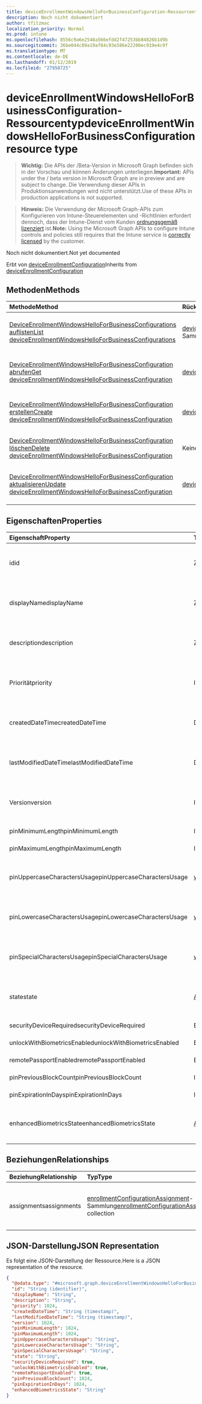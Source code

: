```yaml
---
title: deviceEnrollmentWindowsHelloForBusinessConfiguration-Ressourcentyp
description: Noch nicht dokumentiert
author: tfitzmac
localization_priority: Normal
ms.prod: intune
ms.openlocfilehash: 8556c9a6e2548a566efdd2f47253bb84826b1d9b
ms.sourcegitcommit: 36be044c89a19af84c93e586e22200ec919e4c9f
ms.translationtype: MT
ms.contentlocale: de-DE
ms.lasthandoff: 01/12/2019
ms.locfileid: "27958725"
---
```

# <a name="deviceenrollmentwindowshelloforbusinessconfiguration-resource-type"></a><span data-ttu-id="32430-103">deviceEnrollmentWindowsHelloForBusinessConfiguration-Ressourcentyp</span><span class="sxs-lookup"><span data-stu-id="32430-103">deviceEnrollmentWindowsHelloForBusinessConfiguration resource type</span></span>

> <span data-ttu-id="32430-104">**Wichtig:** Die APIs der /Beta-Version in Microsoft Graph befinden sich in der Vorschau und können Änderungen unterliegen.</span><span class="sxs-lookup"><span data-stu-id="32430-104">**Important:** APIs under the / beta version in Microsoft Graph are in preview and are subject to change.</span></span> <span data-ttu-id="32430-105">Die Verwendung dieser APIs in Produktionsanwendungen wird nicht unterstützt.</span><span class="sxs-lookup"><span data-stu-id="32430-105">Use of these APIs in production applications is not supported.</span></span>

> <span data-ttu-id="32430-106">**Hinweis:** Die Verwendung der Microsoft Graph-APIs zum Konfigurieren von Intune-Steuerelementen und -Richtlinien erfordert dennoch, dass der Intune-Dienst vom Kunden [ordnungsgemäß lizenziert](https://go.microsoft.com/fwlink/?linkid=839381) ist.</span><span class="sxs-lookup"><span data-stu-id="32430-106">**Note:** Using the Microsoft Graph APIs to configure Intune controls and policies still requires that the Intune service is [correctly licensed](https://go.microsoft.com/fwlink/?linkid=839381) by the customer.</span></span>

<span data-ttu-id="32430-107">Noch nicht dokumentiert.</span><span class="sxs-lookup"><span data-stu-id="32430-107">Not yet documented</span></span>

<span data-ttu-id="32430-108">Erbt von [deviceEnrollmentConfiguration](../resources/intune-onboarding-deviceenrollmentconfiguration.md)</span><span class="sxs-lookup"><span data-stu-id="32430-108">Inherits from [deviceEnrollmentConfiguration](../resources/intune-onboarding-deviceenrollmentconfiguration.md)</span></span>

## <a name="methods"></a><span data-ttu-id="32430-109">Methoden</span><span class="sxs-lookup"><span data-stu-id="32430-109">Methods</span></span>
|<span data-ttu-id="32430-110">Methode</span><span class="sxs-lookup"><span data-stu-id="32430-110">Method</span></span>|<span data-ttu-id="32430-111">Rückgabetyp</span><span class="sxs-lookup"><span data-stu-id="32430-111">Return Type</span></span>|<span data-ttu-id="32430-112">Beschreibung</span><span class="sxs-lookup"><span data-stu-id="32430-112">Description</span></span>|
|:---|:---|:---|
|[<span data-ttu-id="32430-113">DeviceEnrollmentWindowsHelloForBusinessConfigurations auflisten</span><span class="sxs-lookup"><span data-stu-id="32430-113">List deviceEnrollmentWindowsHelloForBusinessConfigurations</span></span>](../api/intune-onboarding-deviceenrollmentwindowshelloforbusinessconfiguration-list.md)|<span data-ttu-id="32430-114">[deviceEnrollmentWindowsHelloForBusinessConfiguration](../resources/intune-onboarding-deviceenrollmentwindowshelloforbusinessconfiguration.md)-Sammlung</span><span class="sxs-lookup"><span data-stu-id="32430-114">[deviceEnrollmentWindowsHelloForBusinessConfiguration](../resources/intune-onboarding-deviceenrollmentwindowshelloforbusinessconfiguration.md) collection</span></span>|<span data-ttu-id="32430-115">Auflisten von Eigenschaften und Beziehungen der [deviceEnrollmentWindowsHelloForBusinessConfiguration](../resources/intune-onboarding-deviceenrollmentwindowshelloforbusinessconfiguration.md)-Objekte.</span><span class="sxs-lookup"><span data-stu-id="32430-115">List properties and relationships of the [deviceEnrollmentWindowsHelloForBusinessConfiguration](../resources/intune-onboarding-deviceenrollmentwindowshelloforbusinessconfiguration.md) objects.</span></span>|
|[<span data-ttu-id="32430-116">DeviceEnrollmentWindowsHelloForBusinessConfiguration abrufen</span><span class="sxs-lookup"><span data-stu-id="32430-116">Get deviceEnrollmentWindowsHelloForBusinessConfiguration</span></span>](../api/intune-onboarding-deviceenrollmentwindowshelloforbusinessconfiguration-get.md)|[<span data-ttu-id="32430-117">deviceEnrollmentWindowsHelloForBusinessConfiguration</span><span class="sxs-lookup"><span data-stu-id="32430-117">deviceEnrollmentWindowsHelloForBusinessConfiguration</span></span>](../resources/intune-onboarding-deviceenrollmentwindowshelloforbusinessconfiguration.md)|<span data-ttu-id="32430-118">Lesen von Eigenschaften und Beziehungen des [deviceEnrollmentWindowsHelloForBusinessConfiguration](../resources/intune-onboarding-deviceenrollmentwindowshelloforbusinessconfiguration.md)-Objekts.</span><span class="sxs-lookup"><span data-stu-id="32430-118">Read properties and relationships of the [deviceEnrollmentWindowsHelloForBusinessConfiguration](../resources/intune-onboarding-deviceenrollmentwindowshelloforbusinessconfiguration.md) object.</span></span>|
|[<span data-ttu-id="32430-119">DeviceEnrollmentWindowsHelloForBusinessConfiguration erstellen</span><span class="sxs-lookup"><span data-stu-id="32430-119">Create deviceEnrollmentWindowsHelloForBusinessConfiguration</span></span>](../api/intune-onboarding-deviceenrollmentwindowshelloforbusinessconfiguration-create.md)|[<span data-ttu-id="32430-120">deviceEnrollmentWindowsHelloForBusinessConfiguration</span><span class="sxs-lookup"><span data-stu-id="32430-120">deviceEnrollmentWindowsHelloForBusinessConfiguration</span></span>](../resources/intune-onboarding-deviceenrollmentwindowshelloforbusinessconfiguration.md)|<span data-ttu-id="32430-121">Erstellen eines neuen [deviceEnrollmentWindowsHelloForBusinessConfiguration](../resources/intune-onboarding-deviceenrollmentwindowshelloforbusinessconfiguration.md)-Objekts.</span><span class="sxs-lookup"><span data-stu-id="32430-121">Create a new [deviceEnrollmentWindowsHelloForBusinessConfiguration](../resources/intune-onboarding-deviceenrollmentwindowshelloforbusinessconfiguration.md) object.</span></span>|
|[<span data-ttu-id="32430-122">DeviceEnrollmentWindowsHelloForBusinessConfiguration löschen</span><span class="sxs-lookup"><span data-stu-id="32430-122">Delete deviceEnrollmentWindowsHelloForBusinessConfiguration</span></span>](../api/intune-onboarding-deviceenrollmentwindowshelloforbusinessconfiguration-delete.md)|<span data-ttu-id="32430-123">Keine</span><span class="sxs-lookup"><span data-stu-id="32430-123">None</span></span>|<span data-ttu-id="32430-124">Löscht ein [deviceEnrollmentWindowsHelloForBusinessConfiguration](../resources/intune-onboarding-deviceenrollmentwindowshelloforbusinessconfiguration.md)-Objekt.</span><span class="sxs-lookup"><span data-stu-id="32430-124">Deletes a [deviceEnrollmentWindowsHelloForBusinessConfiguration](../resources/intune-onboarding-deviceenrollmentwindowshelloforbusinessconfiguration.md).</span></span>|
|[<span data-ttu-id="32430-125">DeviceEnrollmentWindowsHelloForBusinessConfiguration aktualisieren</span><span class="sxs-lookup"><span data-stu-id="32430-125">Update deviceEnrollmentWindowsHelloForBusinessConfiguration</span></span>](../api/intune-onboarding-deviceenrollmentwindowshelloforbusinessconfiguration-update.md)|[<span data-ttu-id="32430-126">deviceEnrollmentWindowsHelloForBusinessConfiguration</span><span class="sxs-lookup"><span data-stu-id="32430-126">deviceEnrollmentWindowsHelloForBusinessConfiguration</span></span>](../resources/intune-onboarding-deviceenrollmentwindowshelloforbusinessconfiguration.md)|<span data-ttu-id="32430-127">Aktualisieren der Eigenschaften eines [deviceEnrollmentWindowsHelloForBusinessConfiguration](../resources/intune-onboarding-deviceenrollmentwindowshelloforbusinessconfiguration.md)-Objekts.</span><span class="sxs-lookup"><span data-stu-id="32430-127">Update the properties of a [deviceEnrollmentWindowsHelloForBusinessConfiguration](../resources/intune-onboarding-deviceenrollmentwindowshelloforbusinessconfiguration.md) object.</span></span>|

## <a name="properties"></a><span data-ttu-id="32430-128">Eigenschaften</span><span class="sxs-lookup"><span data-stu-id="32430-128">Properties</span></span>
|<span data-ttu-id="32430-129">Eigenschaft</span><span class="sxs-lookup"><span data-stu-id="32430-129">Property</span></span>|<span data-ttu-id="32430-130">Typ</span><span class="sxs-lookup"><span data-stu-id="32430-130">Type</span></span>|<span data-ttu-id="32430-131">Beschreibung</span><span class="sxs-lookup"><span data-stu-id="32430-131">Description</span></span>|
|:---|:---|:---|
|<span data-ttu-id="32430-132">id</span><span class="sxs-lookup"><span data-stu-id="32430-132">id</span></span>|<span data-ttu-id="32430-133">Zeichenfolge</span><span class="sxs-lookup"><span data-stu-id="32430-133">String</span></span>|<span data-ttu-id="32430-134">Noch nicht dokumentiert. Geerbt von [deviceEnrollmentConfiguration](../resources/intune-onboarding-deviceenrollmentconfiguration.md)</span><span class="sxs-lookup"><span data-stu-id="32430-134">Not yet documented Inherited from [deviceEnrollmentConfiguration](../resources/intune-onboarding-deviceenrollmentconfiguration.md)</span></span>|
|<span data-ttu-id="32430-135">displayName</span><span class="sxs-lookup"><span data-stu-id="32430-135">displayName</span></span>|<span data-ttu-id="32430-136">Zeichenfolge</span><span class="sxs-lookup"><span data-stu-id="32430-136">String</span></span>|<span data-ttu-id="32430-137">Noch nicht dokumentiert. Geerbt von [deviceEnrollmentConfiguration](../resources/intune-onboarding-deviceenrollmentconfiguration.md)</span><span class="sxs-lookup"><span data-stu-id="32430-137">Not yet documented Inherited from [deviceEnrollmentConfiguration](../resources/intune-onboarding-deviceenrollmentconfiguration.md)</span></span>|
|<span data-ttu-id="32430-138">description</span><span class="sxs-lookup"><span data-stu-id="32430-138">description</span></span>|<span data-ttu-id="32430-139">Zeichenfolge</span><span class="sxs-lookup"><span data-stu-id="32430-139">String</span></span>|<span data-ttu-id="32430-140">Noch nicht dokumentiert. Geerbt von [deviceEnrollmentConfiguration](../resources/intune-onboarding-deviceenrollmentconfiguration.md)</span><span class="sxs-lookup"><span data-stu-id="32430-140">Not yet documented Inherited from [deviceEnrollmentConfiguration](../resources/intune-onboarding-deviceenrollmentconfiguration.md)</span></span>|
|<span data-ttu-id="32430-141">Priorität</span><span class="sxs-lookup"><span data-stu-id="32430-141">priority</span></span>|<span data-ttu-id="32430-142">Int32</span><span class="sxs-lookup"><span data-stu-id="32430-142">Int32</span></span>|<span data-ttu-id="32430-143">Noch nicht dokumentiert. Geerbt von [deviceEnrollmentConfiguration](../resources/intune-onboarding-deviceenrollmentconfiguration.md)</span><span class="sxs-lookup"><span data-stu-id="32430-143">Not yet documented Inherited from [deviceEnrollmentConfiguration](../resources/intune-onboarding-deviceenrollmentconfiguration.md)</span></span>|
|<span data-ttu-id="32430-144">createdDateTime</span><span class="sxs-lookup"><span data-stu-id="32430-144">createdDateTime</span></span>|<span data-ttu-id="32430-145">DateTimeOffset</span><span class="sxs-lookup"><span data-stu-id="32430-145">DateTimeOffset</span></span>|<span data-ttu-id="32430-146">Noch nicht dokumentiert. Geerbt von [deviceEnrollmentConfiguration](../resources/intune-onboarding-deviceenrollmentconfiguration.md)</span><span class="sxs-lookup"><span data-stu-id="32430-146">Not yet documented Inherited from [deviceEnrollmentConfiguration](../resources/intune-onboarding-deviceenrollmentconfiguration.md)</span></span>|
|<span data-ttu-id="32430-147">lastModifiedDateTime</span><span class="sxs-lookup"><span data-stu-id="32430-147">lastModifiedDateTime</span></span>|<span data-ttu-id="32430-148">DateTimeOffset</span><span class="sxs-lookup"><span data-stu-id="32430-148">DateTimeOffset</span></span>|<span data-ttu-id="32430-149">Noch nicht dokumentiert. Geerbt von [deviceEnrollmentConfiguration](../resources/intune-onboarding-deviceenrollmentconfiguration.md)</span><span class="sxs-lookup"><span data-stu-id="32430-149">Not yet documented Inherited from [deviceEnrollmentConfiguration](../resources/intune-onboarding-deviceenrollmentconfiguration.md)</span></span>|
|<span data-ttu-id="32430-150">Version</span><span class="sxs-lookup"><span data-stu-id="32430-150">version</span></span>|<span data-ttu-id="32430-151">Int32</span><span class="sxs-lookup"><span data-stu-id="32430-151">Int32</span></span>|<span data-ttu-id="32430-152">Noch nicht dokumentiert. Geerbt von [deviceEnrollmentConfiguration](../resources/intune-onboarding-deviceenrollmentconfiguration.md)</span><span class="sxs-lookup"><span data-stu-id="32430-152">Not yet documented Inherited from [deviceEnrollmentConfiguration](../resources/intune-onboarding-deviceenrollmentconfiguration.md)</span></span>|
|<span data-ttu-id="32430-153">pinMinimumLength</span><span class="sxs-lookup"><span data-stu-id="32430-153">pinMinimumLength</span></span>|<span data-ttu-id="32430-154">Int32</span><span class="sxs-lookup"><span data-stu-id="32430-154">Int32</span></span>|<span data-ttu-id="32430-155">Noch nicht dokumentiert.</span><span class="sxs-lookup"><span data-stu-id="32430-155">Not yet documented</span></span>|
|<span data-ttu-id="32430-156">pinMaximumLength</span><span class="sxs-lookup"><span data-stu-id="32430-156">pinMaximumLength</span></span>|<span data-ttu-id="32430-157">Int32</span><span class="sxs-lookup"><span data-stu-id="32430-157">Int32</span></span>|<span data-ttu-id="32430-158">Noch nicht dokumentiert.</span><span class="sxs-lookup"><span data-stu-id="32430-158">Not yet documented</span></span>|
|<span data-ttu-id="32430-159">pinUppercaseCharactersUsage</span><span class="sxs-lookup"><span data-stu-id="32430-159">pinUppercaseCharactersUsage</span></span>|[<span data-ttu-id="32430-160">windowsHelloForBusinessPinUsage</span><span class="sxs-lookup"><span data-stu-id="32430-160">windowsHelloForBusinessPinUsage</span></span>](../resources/intune-onboarding-windowshelloforbusinesspinusage.md)|<span data-ttu-id="32430-161">Noch nicht dokumentiert.</span><span class="sxs-lookup"><span data-stu-id="32430-161">Not yet documented.</span></span> <span data-ttu-id="32430-162">Mögliche Werte sind: `allowed`, `required` und `disallowed`.</span><span class="sxs-lookup"><span data-stu-id="32430-162">Possible values are: `allowed`, `required`, `disallowed`.</span></span>|
|<span data-ttu-id="32430-163">pinLowercaseCharactersUsage</span><span class="sxs-lookup"><span data-stu-id="32430-163">pinLowercaseCharactersUsage</span></span>|[<span data-ttu-id="32430-164">windowsHelloForBusinessPinUsage</span><span class="sxs-lookup"><span data-stu-id="32430-164">windowsHelloForBusinessPinUsage</span></span>](../resources/intune-onboarding-windowshelloforbusinesspinusage.md)|<span data-ttu-id="32430-165">Noch nicht dokumentiert.</span><span class="sxs-lookup"><span data-stu-id="32430-165">Not yet documented.</span></span> <span data-ttu-id="32430-166">Mögliche Werte sind: `allowed`, `required` und `disallowed`.</span><span class="sxs-lookup"><span data-stu-id="32430-166">Possible values are: `allowed`, `required`, `disallowed`.</span></span>|
|<span data-ttu-id="32430-167">pinSpecialCharactersUsage</span><span class="sxs-lookup"><span data-stu-id="32430-167">pinSpecialCharactersUsage</span></span>|[<span data-ttu-id="32430-168">windowsHelloForBusinessPinUsage</span><span class="sxs-lookup"><span data-stu-id="32430-168">windowsHelloForBusinessPinUsage</span></span>](../resources/intune-onboarding-windowshelloforbusinesspinusage.md)|<span data-ttu-id="32430-169">Noch nicht dokumentiert.</span><span class="sxs-lookup"><span data-stu-id="32430-169">Not yet documented.</span></span> <span data-ttu-id="32430-170">Mögliche Werte sind: `allowed`, `required` und `disallowed`.</span><span class="sxs-lookup"><span data-stu-id="32430-170">Possible values are: `allowed`, `required`, `disallowed`.</span></span>|
|<span data-ttu-id="32430-171">state</span><span class="sxs-lookup"><span data-stu-id="32430-171">state</span></span>|[<span data-ttu-id="32430-172">Aktivierung von Steuerelementen</span><span class="sxs-lookup"><span data-stu-id="32430-172">enablement</span></span>](../resources/intune-shared-enablement.md)|<span data-ttu-id="32430-173">Noch nicht dokumentiert.</span><span class="sxs-lookup"><span data-stu-id="32430-173">Not yet documented.</span></span> <span data-ttu-id="32430-174">Mögliche Werte sind: `notConfigured`, `enabled` und `disabled`.</span><span class="sxs-lookup"><span data-stu-id="32430-174">Possible values are: `notConfigured`, `enabled`, `disabled`.</span></span>|
|<span data-ttu-id="32430-175">securityDeviceRequired</span><span class="sxs-lookup"><span data-stu-id="32430-175">securityDeviceRequired</span></span>|<span data-ttu-id="32430-176">Boolescher Wert</span><span class="sxs-lookup"><span data-stu-id="32430-176">Boolean</span></span>|<span data-ttu-id="32430-177">Noch nicht dokumentiert.</span><span class="sxs-lookup"><span data-stu-id="32430-177">Not yet documented</span></span>|
|<span data-ttu-id="32430-178">unlockWithBiometricsEnabled</span><span class="sxs-lookup"><span data-stu-id="32430-178">unlockWithBiometricsEnabled</span></span>|<span data-ttu-id="32430-179">Boolescher Wert</span><span class="sxs-lookup"><span data-stu-id="32430-179">Boolean</span></span>|<span data-ttu-id="32430-180">Noch nicht dokumentiert.</span><span class="sxs-lookup"><span data-stu-id="32430-180">Not yet documented</span></span>|
|<span data-ttu-id="32430-181">remotePassportEnabled</span><span class="sxs-lookup"><span data-stu-id="32430-181">remotePassportEnabled</span></span>|<span data-ttu-id="32430-182">Boolescher Wert</span><span class="sxs-lookup"><span data-stu-id="32430-182">Boolean</span></span>|<span data-ttu-id="32430-183">Noch nicht dokumentiert.</span><span class="sxs-lookup"><span data-stu-id="32430-183">Not yet documented</span></span>|
|<span data-ttu-id="32430-184">pinPreviousBlockCount</span><span class="sxs-lookup"><span data-stu-id="32430-184">pinPreviousBlockCount</span></span>|<span data-ttu-id="32430-185">Int32</span><span class="sxs-lookup"><span data-stu-id="32430-185">Int32</span></span>|<span data-ttu-id="32430-186">Noch nicht dokumentiert.</span><span class="sxs-lookup"><span data-stu-id="32430-186">Not yet documented</span></span>|
|<span data-ttu-id="32430-187">pinExpirationInDays</span><span class="sxs-lookup"><span data-stu-id="32430-187">pinExpirationInDays</span></span>|<span data-ttu-id="32430-188">Int32</span><span class="sxs-lookup"><span data-stu-id="32430-188">Int32</span></span>|<span data-ttu-id="32430-189">Noch nicht dokumentiert.</span><span class="sxs-lookup"><span data-stu-id="32430-189">Not yet documented</span></span>|
|<span data-ttu-id="32430-190">enhancedBiometricsState</span><span class="sxs-lookup"><span data-stu-id="32430-190">enhancedBiometricsState</span></span>|[<span data-ttu-id="32430-191">Aktivierung von Steuerelementen</span><span class="sxs-lookup"><span data-stu-id="32430-191">enablement</span></span>](../resources/intune-shared-enablement.md)|<span data-ttu-id="32430-192">Noch nicht dokumentiert.</span><span class="sxs-lookup"><span data-stu-id="32430-192">Not yet documented.</span></span> <span data-ttu-id="32430-193">Mögliche Werte sind: `notConfigured`, `enabled` und `disabled`.</span><span class="sxs-lookup"><span data-stu-id="32430-193">Possible values are: `notConfigured`, `enabled`, `disabled`.</span></span>|

## <a name="relationships"></a><span data-ttu-id="32430-194">Beziehungen</span><span class="sxs-lookup"><span data-stu-id="32430-194">Relationships</span></span>
|<span data-ttu-id="32430-195">Beziehung</span><span class="sxs-lookup"><span data-stu-id="32430-195">Relationship</span></span>|<span data-ttu-id="32430-196">Typ</span><span class="sxs-lookup"><span data-stu-id="32430-196">Type</span></span>|<span data-ttu-id="32430-197">Beschreibung</span><span class="sxs-lookup"><span data-stu-id="32430-197">Description</span></span>|
|:---|:---|:---|
|<span data-ttu-id="32430-198">assignments</span><span class="sxs-lookup"><span data-stu-id="32430-198">assignments</span></span>|<span data-ttu-id="32430-199">[enrollmentConfigurationAssignment](../resources/intune-onboarding-enrollmentconfigurationassignment.md)-Sammlung</span><span class="sxs-lookup"><span data-stu-id="32430-199">[enrollmentConfigurationAssignment](../resources/intune-onboarding-enrollmentconfigurationassignment.md) collection</span></span>|<span data-ttu-id="32430-200">Die Liste derGruppenzuweisungen für das Gerätekonfigurationsprofil.</span><span class="sxs-lookup"><span data-stu-id="32430-200">The list of group assignments for the device configuration profile.</span></span> <span data-ttu-id="32430-201">Geerbt von [deviceEnrollmentConfiguration](../resources/intune-onboarding-deviceenrollmentconfiguration.md)</span><span class="sxs-lookup"><span data-stu-id="32430-201">Inherited from [deviceEnrollmentConfiguration](../resources/intune-onboarding-deviceenrollmentconfiguration.md)</span></span>|

## <a name="json-representation"></a><span data-ttu-id="32430-202">JSON-Darstellung</span><span class="sxs-lookup"><span data-stu-id="32430-202">JSON Representation</span></span>
<span data-ttu-id="32430-203">Es folgt eine JSON-Darstellung der Ressource.</span><span class="sxs-lookup"><span data-stu-id="32430-203">Here is a JSON representation of the resource.</span></span>
<!-- {
  "blockType": "resource",
  "keyProperty": "id",
  "@odata.type": "microsoft.graph.deviceEnrollmentWindowsHelloForBusinessConfiguration"
}
-->
``` json
{
  "@odata.type": "#microsoft.graph.deviceEnrollmentWindowsHelloForBusinessConfiguration",
  "id": "String (identifier)",
  "displayName": "String",
  "description": "String",
  "priority": 1024,
  "createdDateTime": "String (timestamp)",
  "lastModifiedDateTime": "String (timestamp)",
  "version": 1024,
  "pinMinimumLength": 1024,
  "pinMaximumLength": 1024,
  "pinUppercaseCharactersUsage": "String",
  "pinLowercaseCharactersUsage": "String",
  "pinSpecialCharactersUsage": "String",
  "state": "String",
  "securityDeviceRequired": true,
  "unlockWithBiometricsEnabled": true,
  "remotePassportEnabled": true,
  "pinPreviousBlockCount": 1024,
  "pinExpirationInDays": 1024,
  "enhancedBiometricsState": "String"
}
```





